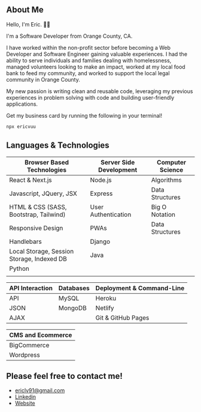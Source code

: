 ## About Me

Hello, I'm Eric. 🤘🏼

I'm a Software Developer from Orange County, CA.

I have worked within the non-profit sector before becoming a Web Developer and Software Engineer gaining valuable experiences. I had the ability to serve individuals and families dealing with homelessness, managed volunteers looking to make an impact, worked at my local food bank to feed my community, and worked to support the local legal community in Orange County.

My new passion is writing clean and reusable code, leveraging my previous experiences in problem solving with code and building user-friendly applications.

Get my business card by running the following in your terminal!
```bash
npx ericvuu
```

## Languages & Technologies

| Browser Based Technologies                 | Server Side Development | Computer Science |
| ------------------------------------------ | ----------------------- | ---------------- |
| React & Next.js                            | Node.js                 | Algorithms       |
| Javascript, JQuery, JSX                    | Express                 | Data Structures  |
| HTML & CSS (SASS, Bootstrap, Tailwind)     | User Authentication     | Big O Notation   |
| Responsive Design                          | PWAs                    | Data Structures  |
| Handlebars                                 | Django                  |                  |
| Local Storage, Session Storage, Indexed DB | Java                    |                  |
| Python                                     |                         |                  |
|                                            |                         |                  |


| API Interaction | Databases | Deployment & Command-Line |
| --------------- | --------- | ------------------------- |
| API             | MySQL     | Heroku                    |
| JSON            | MongoDB   | Netlify                   |
| AJAX            |           | Git & GitHub Pages        |

|CMS and Ecommerce|
| --------------- |
|BigCommerce      |
|Wordpress        |

## Please feel free to contact me!

- ericlv91@gmail.com
- [Linkedin](https://www.linkedin.com/in/ericvuu)
- [Website](https://www.ericvuu.dev/)
